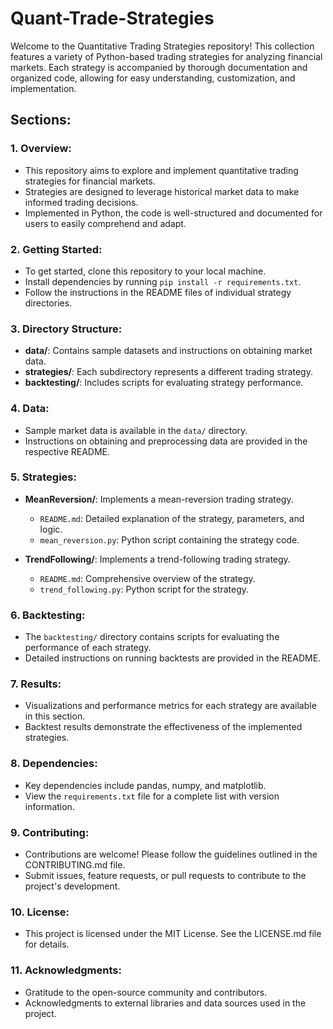 # Quant-Trade-Strategies

Welcome to the Quantitative Trading Strategies repository! This collection features a variety of Python-based trading strategies for analyzing financial markets. Each strategy is accompanied by thorough documentation and organized code, allowing for easy understanding, customization, and implementation.

## Sections:

### 1. Overview:

- This repository aims to explore and implement quantitative trading strategies for financial markets.
- Strategies are designed to leverage historical market data to make informed trading decisions.
- Implemented in Python, the code is well-structured and documented for users to easily comprehend and adapt.

### 2. Getting Started:

- To get started, clone this repository to your local machine.
- Install dependencies by running `pip install -r requirements.txt`.
- Follow the instructions in the README files of individual strategy directories.

### 3. Directory Structure:

- **data/**: Contains sample datasets and instructions on obtaining market data.
- **strategies/**: Each subdirectory represents a different trading strategy.
- **backtesting/**: Includes scripts for evaluating strategy performance.

### 4. Data:

- Sample market data is available in the `data/` directory.
- Instructions on obtaining and preprocessing data are provided in the respective README.

### 5. Strategies:

- **MeanReversion/**: Implements a mean-reversion trading strategy.
  - `README.md`: Detailed explanation of the strategy, parameters, and logic.
  - `mean_reversion.py`: Python script containing the strategy code.

- **TrendFollowing/**: Implements a trend-following trading strategy.
  - `README.md`: Comprehensive overview of the strategy.
  - `trend_following.py`: Python script for the strategy.

### 6. Backtesting:

- The `backtesting/` directory contains scripts for evaluating the performance of each strategy.
- Detailed instructions on running backtests are provided in the README.

### 7. Results:

- Visualizations and performance metrics for each strategy are available in this section.
- Backtest results demonstrate the effectiveness of the implemented strategies.

### 8. Dependencies:

- Key dependencies include pandas, numpy, and matplotlib.
- View the `requirements.txt` file for a complete list with version information.

### 9. Contributing:

- Contributions are welcome! Please follow the guidelines outlined in the CONTRIBUTING.md file.
- Submit issues, feature requests, or pull requests to contribute to the project's development.

### 10. License:

- This project is licensed under the MIT License. See the LICENSE.md file for details.

### 11. Acknowledgments:

- Gratitude to the open-source community and contributors.
- Acknowledgments to external libraries and data sources used in the project.
